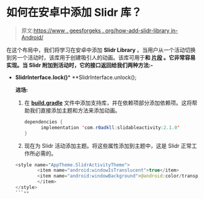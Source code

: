 # 如何在安卓中添加 Slidr 库？

> 原文:[https://www . geesforgeks . org/how-add-slidr-library in-Android/](https://www.geeksforgeeks.org/how-to-add-slidr-library-in-android/)

在这个布局中，我们将学习在安卓中添加 **Slidr Library** 。当用户从一个活动切换到另一个活动时，该库用于创建吸引人的动画。该库可用于[](https://www.geeksforgeeks.org/activity-lifecycle-in-android-with-demo-app/)**和 [**片段**](https://www.geeksforgeeks.org/introduction-fragments-android/) 。它非常容易实现。当 Slidr 附加到活动时，它的接口返回给我们两种方法:-**

*   **SlidrInterface.lock()***   **SlidrInterface.unlock();

    **进场:**

    1.  在 **[build.gradle](https://www.geeksforgeeks.org/android-build-gradle/)** 文件中添加支持库，并在依赖项部分添加依赖项。这将帮助我们直接添加主题和方法来添加动画。

        ```java
        dependencies {         
              implementation 'com.r0adkll:slidableactivity:2.1.0'     
        }         
        ```

    2.  现在为 Slidr 活动添加主题。将这些属性添加到主题中，这是 Slidr 正常工作所必需的。

    ```java
    <style name="AppTheme.SlidrActivityTheme">
            <item name="android:windowIsTranslucent">true</item>
            <item name="android:windowBackground">@android:color/transparent
            </item>
    </style>
    ```**